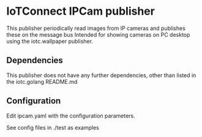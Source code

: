 # IoTConnect IPCam publisher

This publisher periodically read images from IP cameras and publishes these on the message bus
Intended for showing cameras on PC desktop using the iotc.wallpaper publisher.

## Dependencies

This publisher does not have any further dependencies, other than listed in the iotc.golang README.md


## Configuration

Edit ipcam.yaml with the configuration parameters.

See config files in ./test as examples
